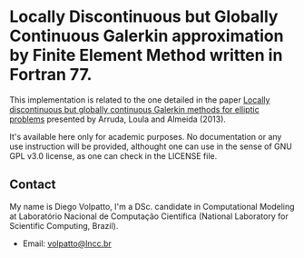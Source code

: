 # Locally Discontinuous but Globally Continuous Galerkin approximation by Finite Element Method written in Fortran 77.

This implementation is related to the one detailed in the paper [Locally discontinuous but globally continuous Galerkin methods for elliptic problems](https://doi.org/10.1016/j.cma.2012.11.013) presented by Arruda, Loula and Almeida (2013).

It's available here only for academic purposes. No documentation or any use instruction will be provided, althought one can use in the sense of GNU GPL v3.0 license, as one can check in the LICENSE file.

## Contact

My name is Diego Volpatto, I'm a DSc. candidate in Computational Modeling at Laboratório Nacional de Computação Científica (National Laboratory for Scientific Computing, Brazil).

* Email: volpatto@lncc.br

